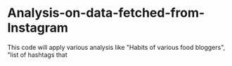 # Analysis-on-data-fetched-from-Instagram
This code will apply various analysis like "Habits of various food bloggers", "list of hashtags that
